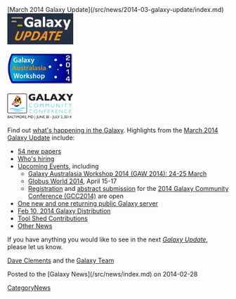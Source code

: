 <div class='newsItemHeader'>[March 2014 Galaxy Update](/src/news/2014-03-galaxy-update/index.md)</div>

<div class='right'>
<a href='/src/galaxy-updates/2014-03/index.md'><img src="/src/images/logos/GalaxyUpdate200.png" alt="March 2014 Galaxy Update" width=150 /></a>
<br /><br />
<a href='/src/galaxy-updates/2014-03/index.md#galaxy-australasia-workshop-2014-24-25-march'><img src="/src/images/logos/GAW2014-200.png" alt="Register now for Galaxy Australasia Workshop (GAW 2014)" width="150" /></a><br /><br />
<a href='/src/galaxy-updates/2014-03/index.md#gcc2014-june-30---july-2-baltimore'><img src="/src/images/logos/GCC2014LogoWide200.png" alt="GCC2014 early registration and abstract submission are now open" width="150" /></a>
</div>

Find out [what's happening in the Galaxy](/src/galaxy-updates/2014-03/index.md).  Highlights from the [March 2014 Galaxy Update](/src/galaxy-updates/2014-03/index.md) include: 

* [54 new papers](/src/galaxy-updates/2014-03/index.md#new-papers)
* [Who's hiring](/src/galaxy-updates/2014-03/index.md#whos-hiring)
* [Upcoming Events](/src/galaxy-updates/2014-03/index.md#events), including
  * [Galaxy Australasia Workshop 2014 (GAW 2014): 24-25 March](/src/galaxy-updates/2014-03/index.md#galaxy-australasia-workshop-2014-24-25-march)
  * [Globus World 2014](/src/galaxy-updates/2014-03/index.md#globus-world-2014), April 15-17
  * [Registration](/src/galaxy-updates/2014-03/index.md#registration-is-open) and [abstract submission](/src/galaxy-updates/2014-03/index.md#abstract-submission-is-open) for the [2014 Galaxy Community Conference (GCC2014)](/src/galaxy-updates/2014-03/index.md#gcc2014-june-30---july-2-baltimore) are open
* [One new and one returning public Galaxy server](/src/galaxy-updates/2014-03/index.md#new-public-servers)
* [Feb 10, 2014 Galaxy Distribution](/src/galaxy-updates/2014-03/index.md#galaxy-distributions)
* [Tool Shed Contributions](/src/galaxy-updates/2014-03/index.md#toolshed-contributions) 
* [Other News](/src/galaxy-updates/2014-03/index.md#other-news)

If you have anything you would like to see in the next *[Galaxy Update](/src/galaxy-updates/index.md)*, please let us know.

[Dave Clements](/src/dave-clements/index.md) and the [Galaxy Team](/src/galaxy-team/index.md)

<div class='newsItemFooter'>Posted to the [Galaxy News](/src/news/index.md) on 2014-02-28 </div>

[CategoryNews](/src/category-news/index.md)
